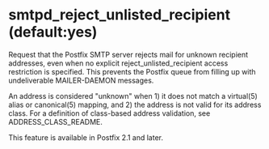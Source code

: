 # smtpd_reject_unlisted_recipient (default:yes) 


Request that the Postfix SMTP server rejects mail for unknown
recipient addresses, even when no explicit reject_unlisted_recipient
access restriction is specified. This prevents the Postfix queue
from filling up with undeliverable MAILER-DAEMON messages.


 An address is considered "unknown" when 1) it does not match a
virtual(5) alias or canonical(5) mapping, and 2) the address is not
valid for its address class. For a definition of class-based address
validation, see 
ADDRESS_CLASS_README. 


This feature is available in Postfix 2.1 and later.



